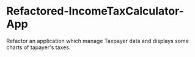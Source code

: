 # Refactored-IncomeTaxCalculator-App
Refactor an application which manage Taxpayer data and displays some charts of tapayer's taxes.
